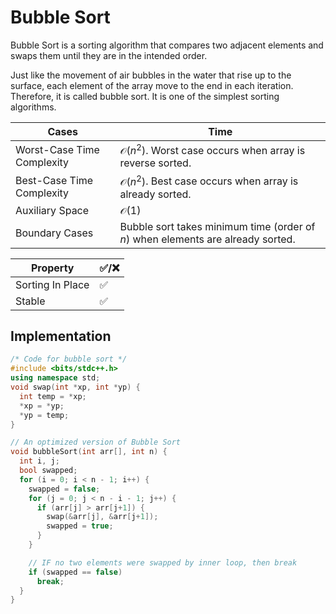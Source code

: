 # Bubble Sort

Bubble Sort is a sorting algorithm that compares two adjacent elements and swaps them until they are in the intended order.

Just like the movement of air bubbles in the water that rise up to the surface, each element of the array move to the end in each iteration.
Therefore, it is called bubble sort.
It is one of the simplest sorting algorithms.

| Cases                      | Time                                                                            |
| -------------------------- | ------------------------------------------------------------------------------- |
| Worst-Case Time Complexity | $\mathcal{O}(n^2)$. Worst case occurs when array is reverse sorted.             |
| Best-Case Time Complexity  | $\mathcal{O}(n^2)$. Best case occurs when array is already sorted.              |
| Auxiliary Space            | $\mathcal{O}(1)$                                                                |
| Boundary Cases             | Bubble sort takes minimum time (order of $n$) when elements are already sorted. |

| Property         | :white_check_mark:/:x: |
| ---------------- | ---------------------- |
| Sorting In Place | :white_check_mark:     |
| Stable           | :white_check_mark:     |

## Implementation

```cpp
/* Code for bubble sort */
#include <bits/stdc++.h>
using namespace std;
void swap(int *xp, int *yp) {
  int temp = *xp;
  *xp = *yp;
  *yp = temp;
}

// An optimized version of Bubble Sort
void bubbleSort(int arr[], int n) {
  int i, j;
  bool swapped;
  for (i = 0; i < n - 1; i++) {
    swapped = false;
    for (j = 0; j < n - i - 1; j++) {
      if (arr[j] > arr[j+1]) {
        swap(&arr[j], &arr[j+1]);
        swapped = true;
      }
    }

    // IF no two elements were swapped by inner loop, then break
    if (swapped == false)
      break;
  }
}
```
